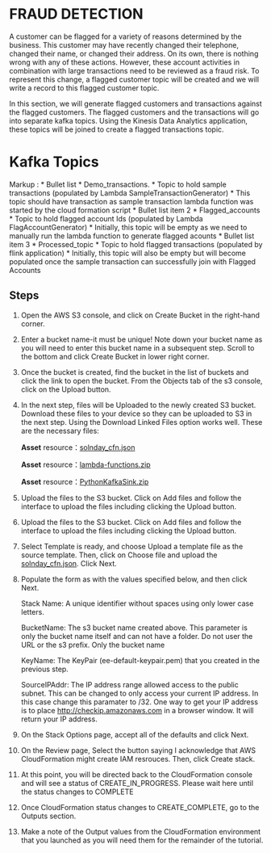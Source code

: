 # FRAUD DETECTION

A customer can be flagged for a variety of reasons determined by the business. This customer may have recently changed their telephone, changed their name, or changed their address. On its own, there is nothing wrong with any of these actions. However, these account activities in combination with large transactions need to be reviewed as a fraud risk. To represent this change, a flagged customer topic will be created and we will write a record to this flagged customer topic. 

In this section, we will generate flagged customers and transactions against the flagged customers. The flagged customers and the transactions will go into separate kafka topics. Using the Kinesis Data Analytics application, these topics will be joined to create a flagged transactions topic.

# Kafka Topics

 Markup : * Bullet list
              * Demo_transactions.
                  * Topic to hold sample transactions (populated by Lambda SampleTransactionGenerator)
                  * This topic should have transaction as sample transaction lambda function was started by the cloud formation script
          * Bullet list item 2
              * Flagged_accounts
                  * Topic to hold flagged account Ids (populated by Lambda FlagAccountGenerator)
                  * Initially, this topic will be empty as we need to manually run the lambda function to generate flagged acounts
          * Bullet list item 3
              * Processed_topic
                 * Topic to hold flagged transactions (populated by flink application)
              * Initially, this topic will also be empty but will become populated once the sample transaction can successfully join with Flagged Accounts







## Steps
1. Open the AWS S3 console, and click on Create Bucket in the right-hand corner.

2. Enter a bucket name-it must be unique! Note down your bucket name as you will need to enter this bucket name in a subsequent step. Scroll to the bottom and click Create Bucket in lower right corner.

3. Once the bucket is created, find the bucket in the list of buckets and click the link to open the bucket. From the Objects tab of the s3 console, click on the Upload button.

4. In the next step, files will be Uploaded to the newly created S3 bucket. Download these files to your device so they can be uploaded to S3 in the next step. Using the Download Linked Files option works well. These are the necessary files:

    **Asset** resource：[solnday_cfn.json](solnday_cfn.json)

    **Asset** resource：[lambda-functions.zip](lambda-functions.zip)

    **Asset** resource：[PythonKafkaSink.zip](lPythonKafkaSink.zip)

5. Upload the files to the S3 bucket. Click on Add files and follow the interface to upload the files including clicking the Upload button.
6. Upload the files to the S3 bucket. Click on Add files and follow the interface to upload the files including clicking the Upload button.
7. Select Template is ready, and choose Upload a template file as the source template. Then, click on Choose file and upload the [solnday_cfn.json](solnday_cfn.json). Click Next.
8. Populate the form as with the values specified below, and then click Next.



   Stack Name:  A unique identifier without spaces using only lower case letters.

   BucketName:  The s3 bucket name created above. This parameter is only the bucket name itself and can not have a folder. Do not user the URL or the s3 prefix. Only the bucket name

   KeyName:  The KeyPair (ee-default-keypair.pem) that you created in the previous step.

   SourceIPAddr:  The IP address range allowed access to the public subnet. This can be changed to only access your current IP address. In this case change this paramater to /32. One way to get your IP address is to place http://checkip.amazonaws.com in a browser window. It will return your IP address.

9. On the Stack Options page, accept all of the defaults and click Next.

10. On the Review page, Select the button saying I acknowledge that AWS CloudFormation might create IAM resrouces. Then, click Create stack.

11. At this point, you will be directed back to the CloudFormation console and will see a status of CREATE_IN_PROGRESS. Please wait here until the status changes to COMPLETE

12. Once CloudFormation status changes to CREATE_COMPLETE, go to the Outputs section.

13. Make a note of the Output values from the CloudFormation environment that you launched as you will need them for the remainder of the tutorial.




